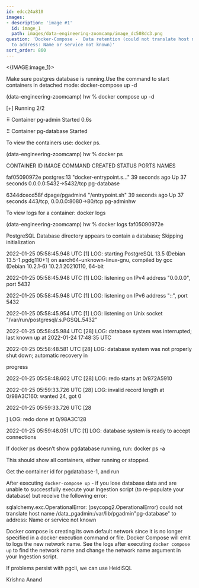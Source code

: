 ```yaml
---
id: edcc24a810
images:
- description: 'image #1'
  id: image_1
  path: images/data-engineering-zoomcamp/image_dc508dc3.png
question: 'Docker-Compose -  Data retention (could not translate host name "pg-database"
  to address: Name or service not known)'
sort_order: 860
---
```


<{IMAGE:image_1}>

Make sure postgres database is running.​​Use the command to start containers in detached mode: docker-compose up -d

(data-engineering-zoomcamp) hw % docker compose up -d

[+] Running 2/2

⠿ Container pg-admin     Started                                                                                                                                                                      0.6s

⠿ Container pg-database  Started

To view the containers use: docker ps.

(data-engineering-zoomcamp) hw % docker ps

CONTAINER ID   IMAGE            COMMAND                  CREATED          STATUS          PORTS                           NAMES

faf05090972e   postgres:13      "docker-entrypoint.s…"   39 seconds ago   Up 37 seconds   0.0.0.0:5432->5432/tcp          pg-database

6344dcecd58f   dpage/pgadmin4   "/entrypoint.sh"         39 seconds ago   Up 37 seconds   443/tcp, 0.0.0.0:8080->80/tcp   pg-adminhw

To view logs for a container: docker logs <containerid>

(data-engineering-zoomcamp) hw % docker logs faf05090972e

PostgreSQL Database directory appears to contain a database; Skipping initialization

2022-01-25 05:58:45.948 UTC [1] LOG:  starting PostgreSQL 13.5 (Debian 13.5-1.pgdg110+1) on aarch64-unknown-linux-gnu, compiled by gcc (Debian 10.2.1-6) 10.2.1 20210110, 64-bit

2022-01-25 05:58:45.948 UTC [1] LOG:  listening on IPv4 address "0.0.0.0", port 5432

2022-01-25 05:58:45.948 UTC [1] LOG:  listening on IPv6 address "::", port 5432

2022-01-25 05:58:45.954 UTC [1] LOG:  listening on Unix socket "/var/run/postgresql/.s.PGSQL.5432"

2022-01-25 05:58:45.984 UTC [28] LOG:  database system was interrupted; last known up at 2022-01-24 17:48:35 UTC

2022-01-25 05:58:48.581 UTC [28] LOG:  database system was not properly shut down; automatic recovery in

progress

2022-01-25 05:58:48.602 UTC [28] LOG:  redo starts at 0/872A5910

2022-01-25 05:59:33.726 UTC [28] LOG:  invalid record length at 0/98A3C160: wanted 24, got 0

2022-01-25 05:59:33.726 UTC [28

] LOG:  redo done at 0/98A3C128

2022-01-25 05:59:48.051 UTC [1] LOG:  database system is ready to accept connections

If docker ps doesn’t show pgdatabase running, run: docker ps -a

This should show all containers, either running or stopped.

Get the container id for pgdatabase-1, and run

After executing `docker-compose up` - if you lose database data and are unable to successfully execute your Ingestion script (to re-populate your database) but receive the following error:

sqlalchemy.exc.OperationalError: (psycopg2.OperationalError) could not translate host name /data_pgadmin:/var/lib/pgadmin"pg-database" to address: Name or service not known

Docker compose is creating its own default network since it is no longer specified in a docker execution command or file. Docker Compose will emit to logs the new network name. See the logs after executing `docker compose up` to find the network name and change the network name argument in your Ingestion script.

If problems persist with pgcli, we can use HeidiSQL

Krishna Anand

